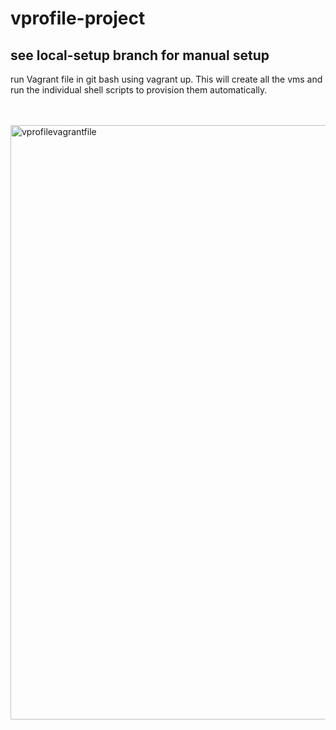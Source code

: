 # vprofile-project

<h2> see local-setup branch for manual setup</h2>

run Vagrant file in git bash using vagrant up.  This will create all the vms and run the individual shell scripts to provision them automatically.

<br> </br>
<img width="951" alt="vprofilevagrantfile" src="https://user-images.githubusercontent.com/85902399/204665045-09df1b2c-f29d-43e4-933b-8fe41ad20feb.png">
